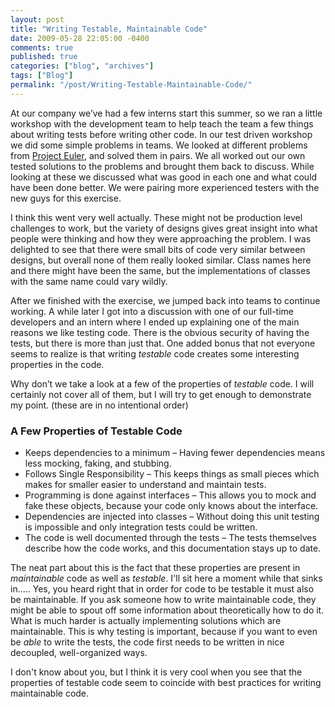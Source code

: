 ```yaml
---
layout: post
title: "Writing Testable, Maintainable Code"
date: 2009-05-28 22:05:00 -0400
comments: true
published: true
categories: ["blog", "archives"]
tags: ["Blog"]
permalink: "/post/Writing-Testable-Maintainable-Code/"
---
```

<!-- more -->

<p>At our company we&rsquo;ve had a few interns start this summer, so we ran a little workshop with the development team to help teach the team a few things about writing tests before writing other code. In our test driven workshop we did some simple problems in teams. We looked at different problems from <a href="http://projecteuler.net/" target="_blank">Project Euler</a>, and solved them in pairs. We all worked out our own tested solutions to the problems and brought them back to discuss. While looking at these we discussed what was good in each one and what could have been done better. We were pairing more experienced testers with the new guys for this exercise.</p>
<p>I think this went very well actually. These might not be production level challenges to work, but the variety of designs gives great insight into what people were thinking and how they were approaching the problem. I was delighted to see that there were small bits of code very similar between designs, but overall none of them really looked similar. Class names here and there might have been the same, but the implementations of classes with the same name could vary wildly.</p>
<p>After we finished with the exercise, we jumped back into teams to continue working. A while later I got into a discussion with one of our full-time developers and an intern where I ended up explaining one of the main reasons we like testing code. There is the obvious security of having the tests, but there is more than just that. One added bonus that not everyone seems to realize is that writing <em>testable</em> code creates some interesting properties in the code.</p>
<p>Why don&rsquo;t we take a look at a few of the properties of <em>testable</em> code. I will certainly not cover all of them, but I will try to get enough to demonstrate my point. (these are in no intentional order)</p>
<h3>A Few Properties of Testable Code</h3>
<ul>
<li>Keeps dependencies to a minimum &ndash; Having fewer dependencies means less mocking, faking, and stubbing. </li>
<li>Follows Single Responsibility &ndash; This keeps things as small pieces which makes for smaller easier to understand and maintain tests. </li>
<li>Programming is done against interfaces &ndash; This allows you to mock and fake these objects, because your code only knows about the interface. </li>
<li>Dependencies are injected into classes &ndash; Without doing this unit testing is impossible and only integration tests could be written. </li>
<li>The code is well documented through the tests &ndash; The tests themselves describe how the code works, and this documentation stays up to date. </li>
</ul>
<p>The neat part about this is the fact that these properties are present in <em>maintainable</em> code as well as <em>testable</em>. I'll sit here a moment while that sinks in..... Yes, you heard right that in order for code to be testable it must also be maintainable. If you ask someone how to write maintainable code, they might be able to spout off some information about theoretically how to do it. What is much harder is actually implementing solutions which are maintainable. This is why testing is important, because if you want to even be <em>able</em> to write the tests, the code first needs to be written in nice decoupled, well-organized ways.</p>
<p>I don't know about you, but I think it is very cool when you see that the properties of testable code seem to coincide with best practices for writing maintainable code.</p>
